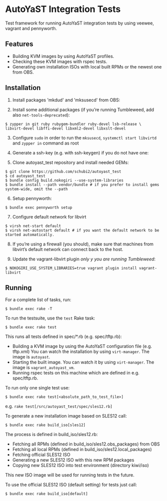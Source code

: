 AutoYaST Integration Tests
===========================

Test framework for running AutoYaST integration tests by using veewee,
 vagrant and pennyworth.

Features
--------

  * Building KVM images by using AutoYaST profiles.
  * Checking these KVM images with rspec tests.
  * Generating own installation ISOs with local built RPMs or the newest one from OBS.


Installation
------------

  1. Install packages 'mkdud' and 'mksusecd' from OBS:

  2. Install some additional packages (if you’re running Tumbleweed, add also `net-tools-deprecated`):

    $ zypper in git ruby rubygem-bundler ruby-devel lsb-release \
    libvirt-devel libffi-devel libxml2-devel libxslt-devel

  3. Configure `sudo` in order to run the `mksusecd`, `systemctl start libvirtd` and `zypper in` command as root

  4. Generate a ssh-key (e.g. with ssh-keygen) if you do not have one:

  5. Clone autoyast_test repository and install needed GEMs:

    $ git clone https://github.com/schubi2/autoyast_test
    $ cd autoyast_test
    $ bundle config build.nokogiri --use-system-libraries
    $ bundle install --path vendor/bundle # if you prefer to install gems system-wide, omit the --path

  6. Setup pennyworth:

    $ bundle exec pennyworth setup

  7. Configure default network for libvirt

    $ virsh net-start default
    $ virsh net-autostart default # if you want the default network to be started automatically.

  8. If you’re using a firewall (you should), make sure that machines from libvirt’s default network
  can connect back to the host.

  9. Update the vagrant-libvirt plugin _only y you are running Tumbleweed_:

    $ NOKOGIRI_USE_SYSTEM_LIBRARIES=true vagrant plugin install vagrant-libvirt

Running
-------

For a complete list of tasks, run:

    $ bundle exec rake -T

To run the testsuite, use the `test` Rake task:

    $ bundle exec rake test

This runs all tests defined in spec/*.rb (e.g. spec/tftp.rb):
* Building a KVM image by using the AutoYaST configuration file (e.g. tftp.xml)
      You can watch the installation by using `virt-manager`. The image is `autoyast`.
* Starting the built image.
  You can watch it by using `virt-manager`. The image is `vagrant_autoyast_vm`.
* Running rspec tests on this machine which are defined in e.g. spec/tftp.rb.

To run only one single test use:

    $ bundle exec rake test[<absolute_path_to_test_file>]

e.g. `rake test[/src/autoyast_test/spec/sles12.rb]`

To generate a new installation image based on SLES12 call:

    $ bundle exec rake build_iso[sles12]

The process is defined in build_iso/sles12.rb:

* Fetching all RPMs (defined in build_iso/sles12.obs_packages) from OBS
* Fetching all local RPMs (defined in build_iso/sles12.local_packages)
* Fetching official SLES12 ISO
* Generating a new SLES12 ISO with this new RPM packages
* Copying new SLES12 ISO into test environment (directory kiwi/iso)

This new ISO image will be used for running tests in the future.

To use the official SLES12 ISO (default setting) for tests just call:

    $ bundle exec rake build_iso[default]


